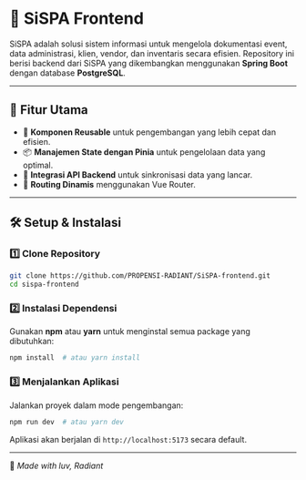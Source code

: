# 🌟 SiSPA Frontend

SiSPA adalah solusi sistem informasi untuk mengelola dokumentasi event, data administrasi, klien, vendor, dan inventaris secara efisien. Repository ini berisi backend dari SiSPA yang dikembangkan menggunakan **Spring Boot** dengan database **PostgreSQL**.

---

## 🚀 **Fitur Utama**
- 🎨 **Komponen Reusable** untuk pengembangan yang lebih cepat dan efisien.
- 📦 **Manajemen State dengan Pinia** untuk pengelolaan data yang optimal.
- 📡 **Integrasi API Backend** untuk sinkronisasi data yang lancar.
- 🎯 **Routing Dinamis** menggunakan Vue Router.

---

## 🛠 **Setup & Instalasi**
### 1️⃣ **Clone Repository**
```bash
git clone https://github.com/PROPENSI-RADIANT/SiSPA-frontend.git
cd sispa-frontend
```

### 2️⃣ **Instalasi Dependensi**
Gunakan **npm** atau **yarn** untuk menginstal semua package yang dibutuhkan:
```bash
npm install  # atau yarn install
```

### 3️⃣ **Menjalankan Aplikasi**
Jalankan proyek dalam mode pengembangan:
```bash
npm run dev  # atau yarn dev
```
Aplikasi akan berjalan di `http://localhost:5173` secara default.

---
🌸 _Made with luv, Radiant_ 

